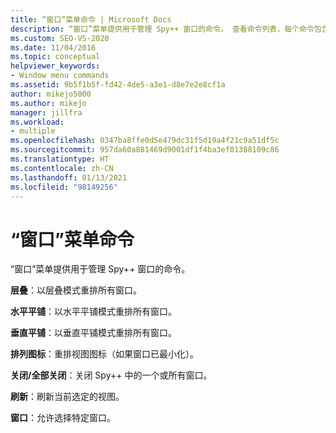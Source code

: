 ```yaml
---
title: “窗口”菜单命令 | Microsoft Docs
description: “窗口”菜单提供用于管理 Spy++ 窗口的命令。 查看命令列表，每个命令包含简短说明。
ms.custom: SEO-VS-2020
ms.date: 11/04/2016
ms.topic: conceptual
helpviewer_keywords:
- Window menu commands
ms.assetid: 9b5f1b5f-fd42-4de5-a3e1-d8e7e2e8cf1a
author: mikejo5000
ms.author: mikejo
manager: jillfra
ms.workload:
- multiple
ms.openlocfilehash: 0347ba8ffe0d5e479dc31f5d19a4f21c9a51df5c
ms.sourcegitcommit: 957da60a881469d9001df1f4ba3ef01388109c86
ms.translationtype: HT
ms.contentlocale: zh-CN
ms.lasthandoff: 01/13/2021
ms.locfileid: "98149256"
---
```

# <a name="window-menu-commands"></a>“窗口”菜单命令
“窗口”菜单提供用于管理 Spy++ 窗口的命令。

 **层叠**：以层叠模式重排所有窗口。

 **水平平铺**：以水平平铺模式重排所有窗口。

 **垂直平铺**：以垂直平铺模式重排所有窗口。

 **排列图标**：重排视图图标（如果窗口已最小化）。

 **关闭/全部关闭**：关闭 Spy++ 中的一个或所有窗口。

 **刷新**：刷新当前选定的视图。

 **窗口**：允许选择特定窗口。